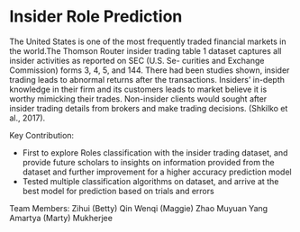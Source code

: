 # Insider Role Prediction

The United States is one of the most frequently traded financial markets in the world.The Thomson Router insider trading table 1 dataset captures all insider activities as reported on SEC (U.S. Se- curities and Exchange Commission) forms 3, 4, 5, and 144. There had been studies shown, insider trading leads to abnormal returns after the transactions. Insiders’ in-depth knowledge in their firm and its customers leads to market believe it is worthy mimicking their trades. Non-insider clients would sought after insider trading details from brokers and make trading decisions. (Shkilko et al., 2017).

Key Contribution:
- First to explore Roles classification with the insider trading dataset, and provide future scholars to insights on information provided from the dataset and further improvement for a higher accuracy prediction model 
- Tested multiple classification algorithms on dataset, and arrive at the best model for prediction based on trials and errors

Team Members:
Zihui (Betty) Qin 
Wenqi (Maggie) Zhao
Muyuan Yang
Amartya (Marty) Mukherjee
